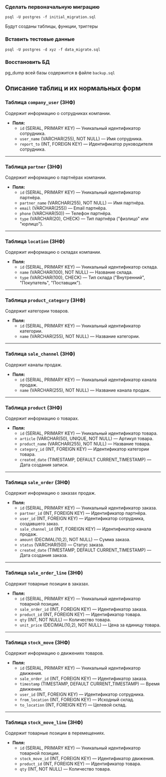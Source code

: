 ### Сделать первоначальную миграцию
`psql -U postgres -f initial_migration.sql`

Будут созданы таблицы, функции, триггеры


### Вставить тестовые данные

`psql -U postgres -d xyz -f data_migrate.sql`


### Восстановить БД

pg_dump всей базы содержится в файле `backup.sql`


## Описание таблиц и их нормальных форм

### Таблица `company_user` (3НФ)
Содержит информацию о сотрудниках компании.

- **Поля:**
  - `id` (SERIAL, PRIMARY KEY) — Уникальный идентификатор сотрудника.
  - `user_name` (VARCHAR(255), NOT NULL) — Имя сотрудника.
  - `report_to` (INT, FOREIGN KEY) — Идентификатор руководителя сотрудника.
---

### Таблица `partner` (3НФ)
Содержит информацию о партнёрах компании.

- **Поля:**
  - `id` (SERIAL, PRIMARY KEY) — Уникальный идентификатор партнёра.
  - `partner_name` (VARCHAR(255), NOT NULL) — Имя партнёра.
  - `email` (VARCHAR(255)) — Email партнёра.
  - `phone` (VARCHAR(50)) — Телефон партнёра.
  - `type` (VARCHAR(20), CHECK) — Тип партнёра ("физлицо" или "юрлицо").
---

### Таблица `location` (3НФ)
Содержит информацию о складах компании.

- **Поля:**
  - `id` (SERIAL, PRIMARY KEY) — Уникальный идентификатор склада.
  - `name` (VARCHAR(100), NOT NULL) — Название склада.
  - `type` (VARCHAR(100), CHECK) — Тип склада ("Внутренний", "Покупатель", "Поставщик").
---

### Таблица `product_category` (3НФ)
Содержит категории товаров.

- **Поля:**
  - `id` (SERIAL, PRIMARY KEY) — Уникальный идентификатор категории.
  - `name` (VARCHAR(255), NOT NULL) — Название категории.
---

### Таблица `sale_channel` (3НФ)
Содержит каналы продаж.

- **Поля:**
  - `id` (SERIAL, PRIMARY KEY) — Уникальный идентификатор канала продаж.
  - `name` (VARCHAR(255), NOT NULL) — Название канала продаж.
---

### Таблица `product` (3НФ)
Содержит информацию о товарах.

- **Поля:**
  - `id` (SERIAL, PRIMARY KEY) — Уникальный идентификатор товара.
  - `article` (VARCHAR(50), UNIQUE, NOT NULL) — Артикул товара.
  - `product_name` (VARCHAR(255), NOT NULL) — Название товара.
  - `category_id` (INT, FOREIGN KEY) — Идентификатор категории товара.
  - `created_date` (TIMESTAMP, DEFAULT CURRENT_TIMESTAMP) — Дата создания записи.
---

### Таблица `sale_order` (3НФ)
Содержит информацию о заказах продаж.

- **Поля:**
  - `id` (SERIAL, PRIMARY KEY) — Уникальный идентификатор заказа.
  - `partner_id` (INT, FOREIGN KEY) — Идентификатор партнёра.
  - `user_id` (INT, FOREIGN KEY) — Идентификатор сотрудника, создавшего заказ.
  - `sale_channel_id` (INT, FOREIGN KEY) — Идентификатор канала продаж.
  - `amount` (DECIMAL(10,2), NOT NULL) — Сумма заказа.
  - `status` (VARCHAR(50)) — Статус заказа.
  - `created_date` (TIMESTAMP, DEFAULT CURRENT_TIMESTAMP) — Дата создания заказа.
---

### Таблица `sale_order_line` (3НФ)
Содержит товарные позиции в заказах.

- **Поля:**
  - `id` (SERIAL, PRIMARY KEY) — Уникальный идентификатор товарной позиции.
  - `sale_order_id` (INT, FOREIGN KEY) — Идентификатор заказа.
  - `product_id` (INT, FOREIGN KEY) — Идентификатор товара.
  - `qty` (INT, NOT NULL) — Количество товара.
  - `unit_price` (DECIMAL(10,2), NOT NULL) — Цена за единицу товара.
---

### Таблица `stock_move` (3НФ)
Содержит информацию о движениях товаров.

- **Поля:**
  - `id` (SERIAL, PRIMARY KEY) — Уникальный идентификатор движения.
  - `sale_order_id` (INT, FOREIGN KEY) — Идентификатор заказа.
  - `timestamp` (TIMESTAMP, DEFAULT CURRENT_TIMESTAMP) — Время движения.
  - `user_id` (INT, FOREIGN KEY) — Идентификатор сотрудника.
  - `from_location` (INT, FOREIGN KEY) — Исходный склад.
  - `to_location` (INT, FOREIGN KEY) — Целевой склад.
---

### Таблица `stock_move_line` (3НФ)
Содержит товарные позиции в перемещениях.

- **Поля:**
  - `id` (SERIAL, PRIMARY KEY) — Уникальный идентификатор товарной позиции.
  - `stock_move_id` (INT, FOREIGN KEY) — Идентификатор движения.
  - `product_id` (INT, FOREIGN KEY) — Идентификатор товара.
  - `qty` (INT, NOT NULL) — Количество товара.


